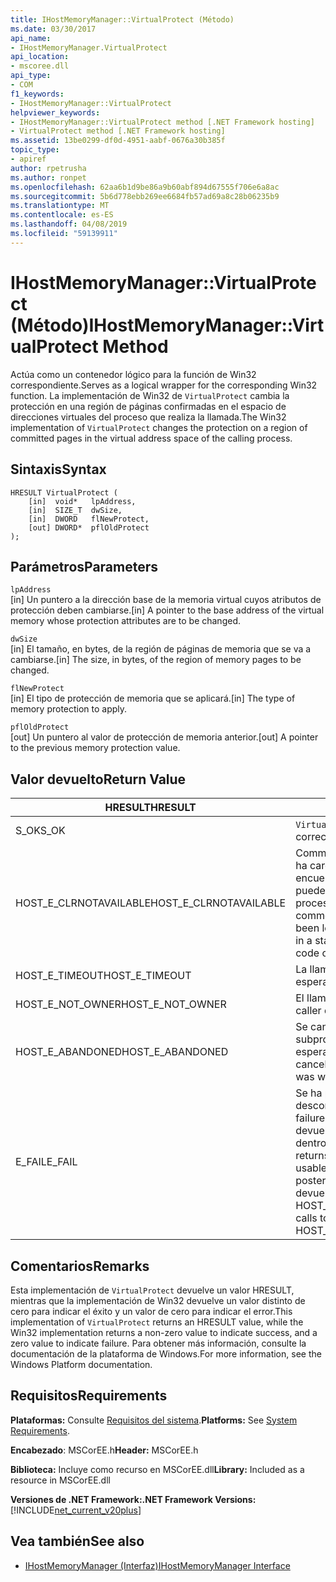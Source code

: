```yaml
---
title: IHostMemoryManager::VirtualProtect (Método)
ms.date: 03/30/2017
api_name:
- IHostMemoryManager.VirtualProtect
api_location:
- mscoree.dll
api_type:
- COM
f1_keywords:
- IHostMemoryManager::VirtualProtect
helpviewer_keywords:
- IHostMemoryManager::VirtualProtect method [.NET Framework hosting]
- VirtualProtect method [.NET Framework hosting]
ms.assetid: 13be0299-df0d-4951-aabf-0676a30b385f
topic_type:
- apiref
author: rpetrusha
ms.author: ronpet
ms.openlocfilehash: 62aa6b1d9be86a9b60abf894d67555f706e6a8ac
ms.sourcegitcommit: 5b6d778ebb269ee6684fb57ad69a8c28b06235b9
ms.translationtype: MT
ms.contentlocale: es-ES
ms.lasthandoff: 04/08/2019
ms.locfileid: "59139911"
---
```

# <a name="ihostmemorymanagervirtualprotect-method"></a><span data-ttu-id="3cbcc-102">IHostMemoryManager::VirtualProtect (Método)</span><span class="sxs-lookup"><span data-stu-id="3cbcc-102">IHostMemoryManager::VirtualProtect Method</span></span>
<span data-ttu-id="3cbcc-103">Actúa como un contenedor lógico para la función de Win32 correspondiente.</span><span class="sxs-lookup"><span data-stu-id="3cbcc-103">Serves as a logical wrapper for the corresponding Win32 function.</span></span> <span data-ttu-id="3cbcc-104">La implementación de Win32 de `VirtualProtect` cambia la protección en una región de páginas confirmadas en el espacio de direcciones virtuales del proceso que realiza la llamada.</span><span class="sxs-lookup"><span data-stu-id="3cbcc-104">The Win32 implementation of `VirtualProtect` changes the protection on a region of committed pages in the virtual address space of the calling process.</span></span>  
  
## <a name="syntax"></a><span data-ttu-id="3cbcc-105">Sintaxis</span><span class="sxs-lookup"><span data-stu-id="3cbcc-105">Syntax</span></span>  
  
```  
HRESULT VirtualProtect (  
    [in]  void*   lpAddress,  
    [in]  SIZE_T  dwSize,  
    [in]  DWORD   flNewProtect,  
    [out] DWORD*  pflOldProtect  
);  
```  
  
## <a name="parameters"></a><span data-ttu-id="3cbcc-106">Parámetros</span><span class="sxs-lookup"><span data-stu-id="3cbcc-106">Parameters</span></span>  
 `lpAddress`  
 <span data-ttu-id="3cbcc-107">[in] Un puntero a la dirección base de la memoria virtual cuyos atributos de protección deben cambiarse.</span><span class="sxs-lookup"><span data-stu-id="3cbcc-107">[in] A pointer to the base address of the virtual memory whose protection attributes are to be changed.</span></span>  
  
 `dwSize`  
 <span data-ttu-id="3cbcc-108">[in] El tamaño, en bytes, de la región de páginas de memoria que se va a cambiarse.</span><span class="sxs-lookup"><span data-stu-id="3cbcc-108">[in] The size, in bytes, of the region of memory pages to be changed.</span></span>  
  
 `flNewProtect`  
 <span data-ttu-id="3cbcc-109">[in] El tipo de protección de memoria que se aplicará.</span><span class="sxs-lookup"><span data-stu-id="3cbcc-109">[in] The type of memory protection to apply.</span></span>  
  
 `pflOldProtect`  
 <span data-ttu-id="3cbcc-110">[out] Un puntero al valor de protección de memoria anterior.</span><span class="sxs-lookup"><span data-stu-id="3cbcc-110">[out] A pointer to the previous memory protection value.</span></span>  
  
## <a name="return-value"></a><span data-ttu-id="3cbcc-111">Valor devuelto</span><span class="sxs-lookup"><span data-stu-id="3cbcc-111">Return Value</span></span>  
  
|<span data-ttu-id="3cbcc-112">HRESULT</span><span class="sxs-lookup"><span data-stu-id="3cbcc-112">HRESULT</span></span>|<span data-ttu-id="3cbcc-113">Descripción</span><span class="sxs-lookup"><span data-stu-id="3cbcc-113">Description</span></span>|  
|-------------|-----------------|  
|<span data-ttu-id="3cbcc-114">S_OK</span><span class="sxs-lookup"><span data-stu-id="3cbcc-114">S_OK</span></span>|`VirtualProtect` <span data-ttu-id="3cbcc-115">se devolvió correctamente.</span><span class="sxs-lookup"><span data-stu-id="3cbcc-115">returned successfully.</span></span>|  
|<span data-ttu-id="3cbcc-116">HOST_E_CLRNOTAVAILABLE</span><span class="sxs-lookup"><span data-stu-id="3cbcc-116">HOST_E_CLRNOTAVAILABLE</span></span>|<span data-ttu-id="3cbcc-117">Common language runtime (CLR) no se ha cargado en un proceso o el CLR se encuentra en un estado en el que no se puede ejecutar código administrado o procesar la llamada correctamente.</span><span class="sxs-lookup"><span data-stu-id="3cbcc-117">The common language runtime (CLR) has not been loaded into a process, or the CLR is in a state in which it cannot run managed code or process the call successfully.</span></span>|  
|<span data-ttu-id="3cbcc-118">HOST_E_TIMEOUT</span><span class="sxs-lookup"><span data-stu-id="3cbcc-118">HOST_E_TIMEOUT</span></span>|<span data-ttu-id="3cbcc-119">La llamada ha agotado el tiempo de espera.</span><span class="sxs-lookup"><span data-stu-id="3cbcc-119">The call timed out.</span></span>|  
|<span data-ttu-id="3cbcc-120">HOST_E_NOT_OWNER</span><span class="sxs-lookup"><span data-stu-id="3cbcc-120">HOST_E_NOT_OWNER</span></span>|<span data-ttu-id="3cbcc-121">El llamador no posee el bloqueo.</span><span class="sxs-lookup"><span data-stu-id="3cbcc-121">The caller does not own the lock.</span></span>|  
|<span data-ttu-id="3cbcc-122">HOST_E_ABANDONED</span><span class="sxs-lookup"><span data-stu-id="3cbcc-122">HOST_E_ABANDONED</span></span>|<span data-ttu-id="3cbcc-123">Se canceló un evento mientras un subproceso bloqueado o fibra estaba esperando en ella.</span><span class="sxs-lookup"><span data-stu-id="3cbcc-123">An event was canceled while a blocked thread or fiber was waiting on it.</span></span>|  
|<span data-ttu-id="3cbcc-124">E_FAIL</span><span class="sxs-lookup"><span data-stu-id="3cbcc-124">E_FAIL</span></span>|<span data-ttu-id="3cbcc-125">Se ha producido un error irrecuperable desconocido.</span><span class="sxs-lookup"><span data-stu-id="3cbcc-125">An unknown catastrophic failure occurred.</span></span> <span data-ttu-id="3cbcc-126">Cuando un método devuelve E_FAIL, CLR ya no es utilizable dentro del proceso.</span><span class="sxs-lookup"><span data-stu-id="3cbcc-126">When a method returns E_FAIL, the CLR is no longer usable within the process.</span></span> <span data-ttu-id="3cbcc-127">Las llamadas posteriores a métodos de hospedaje devuelven HOST_E_CLRNOTAVAILABLE.</span><span class="sxs-lookup"><span data-stu-id="3cbcc-127">Subsequent calls to hosting methods return HOST_E_CLRNOTAVAILABLE.</span></span>|  
  
## <a name="remarks"></a><span data-ttu-id="3cbcc-128">Comentarios</span><span class="sxs-lookup"><span data-stu-id="3cbcc-128">Remarks</span></span>  
 <span data-ttu-id="3cbcc-129">Esta implementación de `VirtualProtect` devuelve un valor HRESULT, mientras que la implementación de Win32 devuelve un valor distinto de cero para indicar el éxito y un valor de cero para indicar el error.</span><span class="sxs-lookup"><span data-stu-id="3cbcc-129">This implementation of `VirtualProtect` returns an HRESULT value, while the Win32 implementation returns a non-zero value to indicate success, and a zero value to indicate failure.</span></span> <span data-ttu-id="3cbcc-130">Para obtener más información, consulte la documentación de la plataforma de Windows.</span><span class="sxs-lookup"><span data-stu-id="3cbcc-130">For more information, see the Windows Platform documentation.</span></span>  
  
## <a name="requirements"></a><span data-ttu-id="3cbcc-131">Requisitos</span><span class="sxs-lookup"><span data-stu-id="3cbcc-131">Requirements</span></span>  
 <span data-ttu-id="3cbcc-132">**Plataformas:** Consulte [Requisitos del sistema](../../../../docs/framework/get-started/system-requirements.md).</span><span class="sxs-lookup"><span data-stu-id="3cbcc-132">**Platforms:** See [System Requirements](../../../../docs/framework/get-started/system-requirements.md).</span></span>  
  
 <span data-ttu-id="3cbcc-133">**Encabezado**: MSCorEE.h</span><span class="sxs-lookup"><span data-stu-id="3cbcc-133">**Header:** MSCorEE.h</span></span>  
  
 <span data-ttu-id="3cbcc-134">**Biblioteca:** Incluye como recurso en MSCorEE.dll</span><span class="sxs-lookup"><span data-stu-id="3cbcc-134">**Library:** Included as a resource in MSCorEE.dll</span></span>  
  
 **<span data-ttu-id="3cbcc-135">Versiones de .NET Framework:</span><span class="sxs-lookup"><span data-stu-id="3cbcc-135">.NET Framework Versions:</span></span>** [!INCLUDE[net_current_v20plus](../../../../includes/net-current-v20plus-md.md)]  
  
## <a name="see-also"></a><span data-ttu-id="3cbcc-136">Vea también</span><span class="sxs-lookup"><span data-stu-id="3cbcc-136">See also</span></span>

- [<span data-ttu-id="3cbcc-137">IHostMemoryManager (Interfaz)</span><span class="sxs-lookup"><span data-stu-id="3cbcc-137">IHostMemoryManager Interface</span></span>](../../../../docs/framework/unmanaged-api/hosting/ihostmemorymanager-interface.md)
